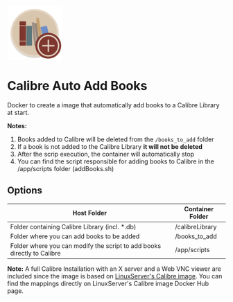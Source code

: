 <img src="Icons/CalibreAddIcon.png?raw=true" width="25%" height="25%">

# Calibre Auto Add Books
 Docker to create a image that automatically add books to a Calibre Library at start.
 
 **Notes:** 
 1. Books added to Calibre will be deleted from the ```/books_to_add``` folder
 2. If a book is not added to the Calibre Library **it will not be deleted**
 2. After the scrip execution, the container will automatically stop
 4. You can find the script responsible for adding books to Calibre in the /app/scripts folder (addBooks.sh)


## Options
| Host Folder  | Container Folder |
| ------------- | ------------- |
| Folder containing Calibre Library (incl. *.db)  | /calibreLibrary |
| Folder where you can add books to be added  | /books_to_add  |
| Folder where you can modify the script to add books directly to Calibre  | /app/scripts  |

**Note:** A full Calibre Installation with an X server and a Web VNC viewer are included since the image is based on [LinuxServer's Calibre image](https://hub.docker.com/r/linuxserver/calibre). You can find the mappings directly on LinuxServer's Calibre image Docker Hub page.
 
